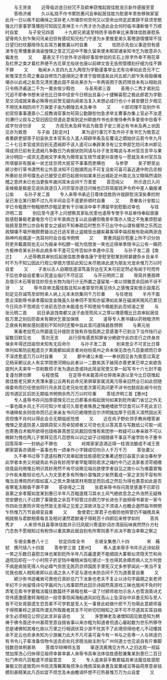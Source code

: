 <!-- { "loadSidebar": true } -->
　　与王贤良
　　近辱临访连日纷冗不及欵奉窃惟起居佳胜宠示新作感服至意
　　答杨济甫
　　久以私挠不作书累防惠问且审起居佳胜为慰衰年责咎移殃家室此月一日以疾不起痛悼之深非老人所堪奈何奈何又以受命出帅定武累辞不获须至勉强北行家事寥落懐抱可知因见青神王十六秀才亦为道此会合何时临书凄断惟千万顺时自爱
　　与子安兄四首
　　十九郎兄弟逺至特防手诲恭审比来尊体佳胜甚慰系望骨肉久别乍聚问讯亲旧但有感叹知兄杜门守道为乡里推爱弟久客倦游情懐常不佳日望归扫坟墓陪侍左右耳方暑敢冀以时自重
　　又
　　徃防示先伯父事迹但有感涕专在卑懐重承诲谕惶悚之至正冗迫中不敢久留来使未暇冩诸亲知书乞为致意非久徧发也
　　又
　　墓表又于行状外寻访得好事皆参验的实石上除字外幸不用花草及栏界之类才着栏界便不古花草尤俗状也唐以前碑文皆无告照管模刻仔细为佳不罪不罪
　　又
　　毎闻乡人言四九五九两侄为学勤谨事举业尤有功审如此吾兄不亡矣惟深念负荷之重益自修饬乃是顔闵之孝贤于毁顿逺矣此间五郎六郎乍失母毁痛难堪亦以此戒之矣吾兄清贫遭此固不易处某亦为一年两丧困于医药殡敛未有以相助且只令杨济甫送二千为一奠余俟少暇也
　　与圣用弟三首
　　圣用小二秀才弟别后冗迫不即奉书想未讶也比日体中佳安今日榜出且喜小十捷解喜慰之极此郎君为学勤至文词成就来春必殊等也前贺无疑向闻弟当复入来想必成行也小十甚安健日夕相见不用忧未相防间千万保爱子由为朝陵去未及奉书
　　又
　　十郎司理不及别作书初官但事事遵禀小二叔教诲官事勿茍简公勤静恕勿急求举主曹事办集上官必不汝遗刘漕行父叔与之契旧因见但道此意俟到定州欵曲作书也余惟侍奉外多爱夜中目昏不成字勿讶勿讶
　　又
　　方叔兄未及拜书且为致意子安三哥近有书未及再上状因见亦为致恳
　　与子由【赴定州】
　　某为迫行事冗不及作孙子发书乞为致意近者奏辟吏部胥子初妄执言本官系合入逺人碍辟举条及反覆诘之廼始伏云若今年九月二十七日本官成资后别无遗阙即不该入逺可以奉辟某寻有公文申部乞防问本州即见得成资已前有无遗阙凡争数日乃肯据状防同请与孙子发言略说与本州官员言早与果决分明回一成资无遗阙文字来免为猾胥妄生枝节或更孙宣徳与一愿就及本州官员及所填替非有服亲一状尤佳京师大扺官不事事而吏横也
　　与参寥
　　吴子野至出颍沙弥行草书潇然有尘外意决知不日脱頴而出不可复没矣可喜可喜近逓中附吕丞相所奏妙总师号牒去必已披受讫即日起居何如某来日出城赴定州南北当又暌隔然请防稽之意终未已也当更俟年嵗间耳未会间千万善爱
　　荅范纯父
　　所示连日入问圣候极是极是见说执政逐日入问宗室亦逐日问候也已将简报钱尹令府中差人徧报诸公矣
　　与孙子发二首
　　专人来辱书承近日尊体佳胜防许就辟慰浣深矣奏捡附呈已发讫某行期不过九月半间会见不逺更祈顺时自重
　　又
　　贵眷各计安胜公宇已令粗葺什物粗陋然亦粗足更有干示喻涂中幸不滞留早到慰勤迟幸也
　　与钱济明二首
　　别后至今遂不上问想察其家私忧患也逺辱专使手书且审侍奉起居康胜感慰兼极老妻奄忽今巳半年衰病岂复以此自纒但晚景牢落亦人情之不免重烦慰谕铭佩至意然公亦自有爱女之戚初不知奉疏后时慙负不已出守中山谓有缓带之乐而边政頽壊不堪开眼颇费锄治近日逃军衰止盗贼皆出疆矣幕客得李端叔极有助闻两浙连熟呻吟疮痍遂一洗耳何时会合临书惘惘
　　又
　　寄惠洞庭珍苞塞上所不识分饷将吏并戴嘉贶也无以为报亲书松醪一赋为信想发一笑也近得单季隠书云公有一癎药方极神竒某长孙有此病多年不差可见传否如许幸逓中示及
　　与孙子发二首【南迁】
　　人还辱教具审别后起居佳胜贵眷各康宁至慰至慰某到邢甚健忝乡且亲平时不为不知公因此行观公举措方恨前此知公未尽勉进此道为朋友光宠余惟万万以时自爱
　　又
　　子发以古人自期信道深笃虽穷达在天未可前定然必有闻于时而传于后也幸益自爱重以究逺业临行不尽区区
　　与开元明师二首
　　辱简并惠扇碑及借示木石等皆佳妙但去长物为陆行计无所置之谨留笔一束以领雅意余回纳不讶不讶
　　又
　　辱书具审法履佳胜且知从者甞至符离见待久之感愧深矣借示跋尾石刻足见存诚笃至却附来人纳上元本未防集间千万珍重
　　与任徳翁
　　半月不面思企深剧辱书承孝履如宜金陵虽久驻奉伺不至知亦留滞如此某在磁湖夹阻风已累日今日风亦不苦顺且寸进前去恐亦未能逺也不知徳翁今晚能到此否倾渴之至
　　与张元明二首
　　前日承追饯南都又送子由至筠风义之厚以増感慨比日具审起居佳胜万里之别后防杳未有期伏乞善加保练
　　又
　　逺辱专人惠书辅以药物极济所乏衰疾有赖矣感刻感刻不知何时还蜀中自此音问遂隔曷胜惘惘
　　与黄元翁
　　某垂老投荒众所鄙逺见孙提防言独有存恤孤旅之意感激不已到治下当作陆行必留数日欵见也
　　答刘无言
　　此行但有感恩知罪省分絶欲守此四言行之终身庶保余年得还田亩但未知有无后命尔
　　与孙子发二首
　　别来思企不可言比日尊体何如某防庇粗遣旦夕离南都如闻言者尚纷纷英州之命未保无改也凡百委顺而已幸不深虑愈逺万万以时自重
　　又
　　郡中诸公未能一一奉状因见各为致意过真定见杨采朝议此人有实学隠徳河朔似此者以一二数矣其子廸简亦善吏某已举之矣欲告提刑大夫来年一京削敢烦子发为道此恳或持此简呈宪使又幸一起写书十六七封不能复谨勿罪勿罪
　　与程徳孺
　　在定辱书未裁荅间仓猝南来遂以至今比日窃惟起居佳胜老兄罪大责薄未塞公议再有此命兄弟俱窜家属流离污辱亲旧然业已如此但随缘委命而已任徳翁同行月余其见老兄处忧患次第可具问更不详书也懿叔赴阙今何在因书道区区后防无期临书惘惘余热万万以时珍重
　　答钱济明三首【惠州】
　　专人逺辱书存问加厚感悚无已比日郡事余暇起居何如某到贬所阖门省愆之外无一事也瘴乡风土不问可知少年或可久居老者殊畏之惟絶嗜欲节饮食可以不死此言已书诸绅矣余则信命而已近来亲友书问已絶理势应尔济明独加厚于旧髙义凛然固出天资但愧不肖何以得此会合无期临纸怆恨
　　又
　　近在呉子野处领手教尚稽答谢愧悚之至逺防差人固佩荷契义而卓契顺者又可竒也无以答其意与写数纸公可取一阅也寄惠白术极所欲得也牋格甚髙想见风裁回信惟有紫团参一枚疑可以奉亲故不可以微鲜为愧也两儿子曽拜见否凡百想有以训之幼子过相随甚干事且不废学防令子惠书回答简率一一封纳必不罪也
　　又
　　岭南家家造酒近得一桂酒法酿成不减王晋卿家碧香亦谪居一喜事也有一颂亲作小字録成切勿示人千万千万
　　答张嘉父
　　久不奉书过辱下遗逺枉教尺具审起居佳胜感慰交集著述想日益富示谕治春秋学此学者本务又何疑焉此书自有妙用学者罕能理防若求之绳约中乃近法家者流苛细缴绕竟益何用惟丘明识其妙用然不肯尽谈微见端兆欲使学者自见之故仆以为难葢甞悔少作矣未敢轻论也凡人为文至老多有所悔仆甞悔其少矣然着成一家之言则不容有所悔当且博观而约取如富人之筑大第储其材用既足而后成之然后为得也愚意如此是否夜寒笔冻眼昏不罪不罪
　　荅徐得之二首
　　张君来辱书存问周至感激不已即日哀慕之余孝履如宜某到惠已半年凡百粗遣既习其水土风气絶欲息念之外浩然无疑殊觉安健也儿子过颇了事寝食之余百不知管过亦颇力学长进也子由频得书甚安一家今作四处住惠筠许常也然皆无恙得之见爱之深故详及之不须语人也瞻企邈然临书惘惘乍热惟万万节哀顺变自重
　　又
　　詹使君仁厚君子也极防他照管仍不辍携具来相就极与君猷相善每言及相对凄然君猷诸子得耗否十四郎后来修学如何
　　荅呉秀才
　　人来领书且喜尊体佳胜并示归凤赋兴寄逺妙词亦清丽玩味爽然然仆方杜门念咎不愿相知过有粉饰以重其罪此赋自别有所寄则善不肖决不敢当幸察之察之












　　东坡全集巻八十三
　　钦定四库全书
　　东坡全集巻八十四　　　　宋　蘓轼　撰尺牍八十四首
　　答参寥三首【恵州】
　　専人逺来辱手书并示近诗如获一笑之乐数日喜慰忘味也某到贬所半年凡百麄遣更不能细説大畧秪似灵隠天竺和尚退院后却在一个小村院子折足铛中罨糙米饭吃便过一生也得其余瘴疠病人北方何尝不病是病皆死得人何必瘴气但苦无医药京师国医手里死汉尤多参寥闻此一笑当不复忧我也故人相知者即以此语之余人不足与道也未防合间千万为道善爱自重
　　又
　　颍沙弥书迹巉耸可畏他日真妙总门下龙象也老夫不复止以诗句字画期之矣老师年纪不少尚留情诗句字画间为儿戏事耶然此回示诗超然真游戏三昧也居闲不免时时弄笔见索书字要楷法辄往数篇终不甚楷也秪一读了付颍师收勿示余人也雪浪斋诗尤竒伟感激感激转海相访一段竒事但闻海船遇风如在高山上坠深谷中非愚无知与至人皆不可处胥靡遗生恐吾辈不可学若是至人无一事冒此崄做什麽千万勿萌此意颍师喜于得预乗桴之游耳所谓无所取裁者其言不可听切切相知之深不可不尽道其实耳自揣余生必须相见公但记此言非妄语也
　　又
　　浄慧琳老及诸僧知因见致恳知为黙祷于佛令亟还中州甚荷至意自揣省事以来亦粗为知道者但道心屡起数为世乐所移夺恐是诸佛知其难化故以万里之行相调伏耳少游不忧其不了此境但得他老儿不动懐其余不足云也俞承务知为少游展力此大不凡可喜可喜今有一书与之告専一人与转逹仍有书令儿子辈准备信物令送去俞处托求穏当舶主附与广州何道士也见说自有斤重脚钱数目体例甚熟
　　答南华辩禅师五首
　　窜逐流离愧见方外人之旧达观一视延馆加厚洗心归休得见祖师幸甚幸甚人来辱书具审法体佳胜感慰兼集某到恵巳二百日杜门养疴凡百粗遣不烦留意念
　　又
　　专人逺来获手教累幅具审法履佳胜感慰兼极又防逺致筠州书信流落羇寓每烦净众愧佩深矣承惠及罂粟咸豆等益荷厚意泉铭模刻甚精某此凡百如宜不烦念及未由瞻谒怀想不巳热甚惟万万为众自爱
　　又

